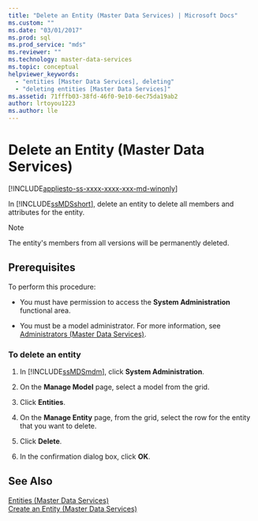 ```yaml
---
title: "Delete an Entity (Master Data Services) | Microsoft Docs"
ms.custom: ""
ms.date: "03/01/2017"
ms.prod: sql
ms.prod_service: "mds"
ms.reviewer: ""
ms.technology: master-data-services
ms.topic: conceptual
helpviewer_keywords: 
  - "entities [Master Data Services], deleting"
  - "deleting entities [Master Data Services]"
ms.assetid: 71fffb03-38fd-46f0-9e10-6ec75da19ab2
author: lrtoyou1223
ms.author: lle
---
```

# Delete an Entity (Master Data Services)

[!INCLUDE[appliesto-ss-xxxx-xxxx-xxx-md-winonly](../includes/appliesto-ss-xxxx-xxxx-xxx-md-winonly.md)]

  In [!INCLUDE[ssMDSshort](../includes/ssmdsshort-md.md)], delete an entity to delete all members and attributes for the entity.  
  
> [!NOTE]  
>  The entity's members from all versions will be permanently deleted.  
  
## Prerequisites  
 To perform this procedure:  
  
-   You must have permission to access the **System Administration** functional area.  
  
-   You must be a model administrator. For more information, see [Administrators &#40;Master Data Services&#41;](../master-data-services/administrators-master-data-services.md).  
  
### To delete an entity  
  
1.  In [!INCLUDE[ssMDSmdm](../includes/ssmdsmdm-md.md)], click **System Administration**.  
  
2.  On the **Manage Model** page, select a model from the grid.  
  
3.  Click **Entities**.  
  
4.  On the **Manage Entity** page, from the grid, select the row for the entity that you want to delete.  
  
5.  Click **Delete**.  
  
6.  In the confirmation dialog box, click **OK**.  
  
## See Also  
 [Entities &#40;Master Data Services&#41;](../master-data-services/entities-master-data-services.md)   
 [Create an Entity &#40;Master Data Services&#41;](../master-data-services/create-an-entity-master-data-services.md)  
  
  
